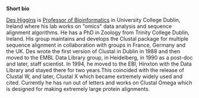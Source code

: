 **Short bio**

[Des Higgins](https://twitter.com/HigginsDes) is [Professor of Bioinformatics](http://www.ucd.ie/conway/research/researchers/conwayfellowsa-z/professordeshiggins/) in University College Dublin, Ireland where his lab works on "omics" data analysis and sequence alignment algorithms. He has a PhD in Zoology from Trinity College Dublin, Ireland. His group maintains and develops the Clustal package for multiple sequence alignment in collaboration with groups in France, Germany and the UK. Des wrote the first version of Clustal in Dublin in 1988 and then moved to the EMBL Data Library group, in Heidelberg, in 1990 as a post-doc and later, staff scientist. In 1994, he moved to the EBI, Hinxton with the Data Library and stayed there for two years.This coincided with the release of Clustal W, and later, Clustal X which became extremely widely used and cited. Currently he has run out of letters and works on Clustal Omega which is designed for making extremely large protein alignments.
